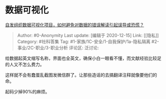 # 数据可视化
[自发组织数据可视化项目，如何避免对数据的错误解读引起误导或恐慌？](https://www.zhihu.com/question/368430880/answer/989307346)

> Author: #0-Anonymity
> Last update: [编辑于 2020-12-15]
> Link: [[隐私]]
> Category: #社科答集
> Tag: #1-家族/1C-安全/1-自我保护/1a-隐私隔离 #2-事业/2C-职业/3-职业分析
> 评论区:
> 泛讨论:

给数据起英文缩写名称，界面也全英文，确保小白一眼看不懂，而文献经验比较足的人又不怎么费力。

这样就不会有蠢蛋乱截图发微信群了。让那些造谣的去搞翻译注释就像要他们的命。

起码少掉90%的麻烦。
